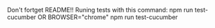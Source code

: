 Don't fortget README!!
Runing tests with this command: npm run test-cucumber  OR BROWSER="chrome" npm run test-cucumber